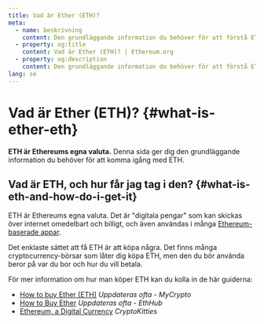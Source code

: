 ```yaml
---
title: Vad är Ether (ETH)?
meta:
  - name: beskrivning
    content: Den grundläggande information du behöver för att förstå ETH.
  - property: og:title
    content: Vad är Ether (ETH)? | Ethereum.org
  - property: og:description
    content: Den grundläggande information du behöver för att förstå ETH.
lang: se
---
```


# Vad är Ether (ETH)? {#what-is-ether-eth}

<div class="featured">

**ETH är Ethereums egna valuta.** Denna sida ger dig den grundläggande information du behöver för att komma igång med ETH.

</div>

## Vad är ETH, och hur får jag tag i den? {#what-is-eth-and-how-do-i-get-it}

ETH är Ethereums egna valuta. Det är "digitala pengar" som kan skickas över internet omedelbart och billigt, och även användas i många [Ethereum-baserade appar](/se/dapps/).

Det enklaste sättet att få ETH är att köpa några. Det finns många cryptocurrency-börsar som låter dig köpa ETH, men den du bör använda beror på var du bor och hur du vill betala.

För mer information om hur man köper ETH kan du kolla in de här guiderna:

- [How to buy Ether (ETH)](https://support.mycrypto.com/how-to/getting-started/how-to-buy-ether-with-usd) _Uppdateras ofta - MyCrypto_
- [How to Buy Ether](https://docs.ethhub.io/using-ethereum/how-to-buy-ether/) _Uppdateras ofta - EthHub_
- [Ethereum, a Digital Currency](https://www.cryptokitties.co/faq#ethereum-a-digital-currency) _CryptoKitties_
